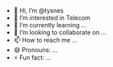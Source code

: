 - 👋 Hi, I’m @tysnes
- 👀 I’m interested in Telecom
- 🌱 I’m currently learning ...
- 💞️ I’m looking to collaborate on ...
- 📫 How to reach me ...
- 😄 Pronouns: ...
- ⚡ Fun fact: ...

<!---
tysnes/tysnes is a ✨ special ✨ repository because its `README.md` (this file) appears on your GitHub profile.
You can click the Preview link to take a look at your changes.
--->
